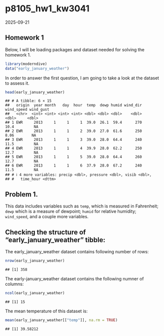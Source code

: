 p8105_hw1_kw3041
================
2025-09-21

## Homework 1

Below, I will be loading packages and dataset needed for solving the
homework 1.

``` r
library(moderndive)
data("early_january_weather")
```

In order to answer the first question, I am going to take a look at the
dataset to assess it.

``` r
head(early_january_weather)
```

    ## # A tibble: 6 × 15
    ##   origin  year month   day  hour  temp  dewp humid wind_dir wind_speed wind_gust
    ##   <chr>  <int> <int> <int> <int> <dbl> <dbl> <dbl>    <dbl>      <dbl>     <dbl>
    ## 1 EWR     2013     1     1     1  39.0  26.1  59.4      270      10.4         NA
    ## 2 EWR     2013     1     1     2  39.0  27.0  61.6      250       8.06        NA
    ## 3 EWR     2013     1     1     3  39.0  28.0  64.4      240      11.5         NA
    ## 4 EWR     2013     1     1     4  39.9  28.0  62.2      250      12.7         NA
    ## 5 EWR     2013     1     1     5  39.0  28.0  64.4      260      12.7         NA
    ## 6 EWR     2013     1     1     6  37.9  28.0  67.2      240      11.5         NA
    ## # ℹ 4 more variables: precip <dbl>, pressure <dbl>, visib <dbl>,
    ## #   time_hour <dttm>

## Problem 1.

This data includes variables such as `temp`, which is measured in
Fahrenheit; `dewp` which is a measure of dewpoint; `humid` for relative
humidity; `wind_speed`, and a couple more variables.

## Checking the structure of “early_january_weather” tibble:

The early_january_weather dataset contains following number of rows:

``` r
nrow(early_january_weather)
```

    ## [1] 358

The early-january_weather dataset contains the following numner of
columns:

``` r
ncol(early_january_weather)
```

    ## [1] 15

The mean temperature of this dataset is:

``` r
mean(early_january_weather[["temp"]], na.rm = TRUE)
```

    ## [1] 39.58212
